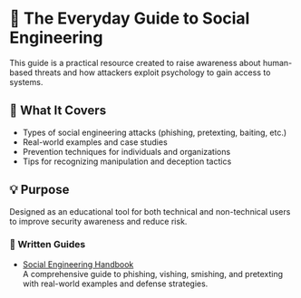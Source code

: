 # 📘 The Everyday Guide to Social Engineering

This guide is a practical resource created to raise awareness about human-based threats and how attackers exploit psychology to gain access to systems.

## 🧠 What It Covers
- Types of social engineering attacks (phishing, pretexting, baiting, etc.)
- Real-world examples and case studies
- Prevention techniques for individuals and organizations
- Tips for recognizing manipulation and deception tactics

## 💡 Purpose
Designed as an educational tool for both technical and non-technical users to improve security awareness and reduce risk.

### 📘 Written Guides
- [Social Engineering Handbook](https://github.com/BPearl22/Social-Engineering-Handbook/tree/main)  
  A comprehensive guide to phishing, vishing, smishing, and pretexting with real-world examples and defense strategies.
